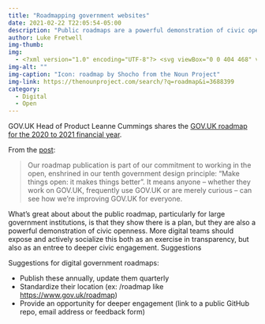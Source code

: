 ```yaml
---
title: "Roadmapping government websites"
date: 2021-02-22 T22:05:54-05:00
description: "Public roadmaps are a powerful demonstration of civic openness."
author: Luke Fretwell
img-thumb: 
img: 
  - <?xml version="1.0" encoding="UTF-8"?> <svg viewBox="0 0 404 468" version="1.1" xmlns="http://www.w3.org/2000/svg" xmlns:xlink="http://www.w3.org/1999/xlink"> <g id="Page-1" stroke="none" stroke-width="1" fill-rule="evenodd"> <g id="noun_roadmap_3688249" fill-rule="nonzero"> <g id="Group"> <g transform="translate(18.000000, 192.000000)" id="Rectangle"> <rect transform="translate(209.966351, 196.128336) rotate(-26.770044) translate(-209.966351, -196.128336) " x="194.966211" y="123.46658" width="30.00028" height="145.323512"></rect> <rect transform="translate(84.255250, 145.916897) rotate(-28.587139) translate(-84.255250, -145.916897) " x="71.4421101" y="130.916733" width="25.6262801" height="30.0003279"></rect> <rect transform="translate(29.903571, 175.532982) rotate(-28.587139) translate(-29.903571, -175.532982) " x="4.62929486" y="160.532818" width="50.5485525" height="30.0003279"></rect> <rect transform="translate(300.737937, 160.184016) rotate(-32.901847) translate(-300.737937, -160.184016) " x="240.299106" y="145.184058" width="120.877662" height="29.999916"></rect> <rect transform="translate(288.007355, 37.505273) rotate(-28.105179) translate(-288.007355, -37.505273) " x="238.123967" y="22.5055063" width="99.7667768" height="29.9995343"></rect> </g> <g> <path d="M202,289.703 C197.188,289.703 192.669,287.395 189.849,283.497 C188.931,282.228 167.102,251.997 144.91,215.202 C113.686,163.433 98.509,126.907 98.509,103.535 C98.509,46.446 144.935,0 202,0 C259.065,0 305.492,46.446 305.492,103.535 C305.492,126.908 290.314,163.434 259.091,215.202 C236.899,251.997 215.07,282.228 214.152,283.497 C211.331,287.395 206.812,289.703 202,289.703 Z M202,30 C161.477,30 128.508,62.988 128.508,103.535 C128.508,131.909 169.594,201.309 201.998,248.624 C234.403,201.296 275.492,131.884 275.492,103.535 C275.492,62.988 242.523,30 202,30 Z" id="Shape"></path> <g transform="translate(108.000000, 224.000000)"> <path d="M118.249,15.202 C104.491,36.207 94,50.703 94,50.703 C94,50.703 83.509,36.206 69.751,15.201 C38.378,20.936 15.696,37.486 15.696,57.02 C15.696,81.31 50.754,101 94,101 C137.246,101 172.304,81.31 172.304,57.021 C172.304,37.487 149.622,20.937 118.249,15.202 Z" id="Path"></path> <path d="M94,116 C70.554,116 48.281,110.743 31.285,101.197 C11.558,90.118 0.695,74.429 0.695,57.02 C0.695,42.89 8.217,29.387 21.877,18.998 C33.531,10.134 49.153,3.719 67.054,0.446 C72.983,-0.64 78.994,1.936 82.299,6.983 C86.588,13.532 90.569,19.457 94,24.489 C97.432,19.457 101.412,13.531 105.701,6.983 C109.006,1.937 115.017,-0.639 120.946,0.446 C138.846,3.718 154.468,10.134 166.123,18.998 C179.782,29.388 187.305,42.891 187.305,57.02 C187.305,74.429 176.442,90.118 156.715,101.197 C139.719,110.743 117.446,116 94,116 Z M62.964,32.13 C41.933,38.003 30.695,48.765 30.695,57.02 C30.695,70.422 58.349,86 94,86 C129.651,86 157.305,70.422 157.305,57.021 C157.305,48.766 146.068,38.003 125.036,32.131 C114.197,48.364 106.525,58.982 106.151,59.498 C103.331,63.396 98.811,65.704 94,65.704 C89.189,65.704 84.669,63.396 81.849,59.498 C81.475,58.981 73.803,48.363 62.964,32.13 Z" id="Shape"></path> </g> <path d="M389,468 L15,468 C10.644,468 6.502,466.106 3.653,462.811 C0.803,459.516 -0.472,455.144 0.157,450.833 L40.157,176.833 C41.233,169.464 47.553,164 55,164 L101.409,164 L101.409,194 L67.969,194 L32.349,438 L371.652,438 L336.032,194 L302.592,194 L302.592,164 L349,164 C356.447,164 362.767,169.464 363.843,176.833 L403.843,450.833 C404.472,455.144 403.197,459.515 400.347,462.811 C397.498,466.106 393.356,468 389,468 Z" id="Path"></path> <g transform="translate(154.000000, 54.000000)"> <circle id="Oval" cx="48" cy="47.886" r="32.18"></circle> <path d="M48,95.066 C21.985,95.066 0.82,73.901 0.82,47.886 C0.82,21.871 21.985,0.706 48,0.706 C74.015,0.706 95.18,21.871 95.18,47.886 C95.18,73.901 74.015,95.066 48,95.066 Z M48,30.706 C38.527,30.706 30.82,38.413 30.82,47.886 C30.82,57.359 38.527,65.066 48,65.066 C57.473,65.066 65.18,57.359 65.18,47.886 C65.18,38.413 57.473,30.706 48,30.706 Z" id="Shape"></path> </g> </g> </g> </g> </g> </svg>
img-alt: ""
img-caption: "Icon: roadmap by Shocho from the Noun Project"
img-link: https://thenounproject.com/search/?q=roadmap&i=3688399
category:
  - Digital
  - Open
---
```


GOV.UK Head of Product Leanne Cummings shares the [GOV.UK roadmap for the 2020 to 2021 financial year](https://www.gov.uk/roadmap).

From the [post](https://insidegovuk.blog.gov.uk/2021/02/01/weve-got-a-new-public-gov-uk-roadmap):

>Our roadmap publication is part of our commitment to working in the open, enshrined in our tenth government design principle: “Make things open: it makes things better”. It means anyone – whether they work on GOV.UK, frequently use GOV.UK or are merely curious – can see how we’re improving GOV.UK for everyone.

What’s great about about the public roadmap, particularly for large government institutions, is that they show there is a plan, but they are also a powerful demonstration of civic openness. More digital teams should expose and actively socialize this both as an exercise in transparency, but also as an entree to deeper civic engagement.
Suggestions

Suggestions for digital government roadmaps:

* Publish these annually, update them quarterly
* Standardize their location (ex: /roadmap like https://www.gov.uk/roadmap)
* Provide an opportunity for deeper engagement (link to a public GitHub repo, email address or feedback form)
